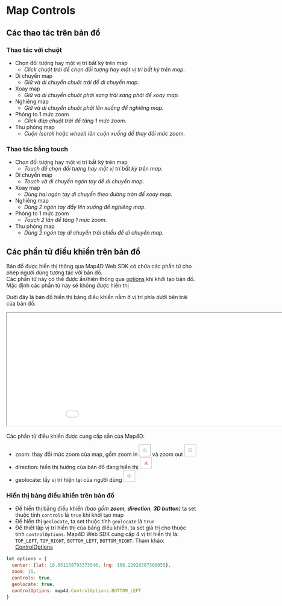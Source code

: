 # Map Controls

## Các thao tác trên bản đồ

### Thao tác với chuột
- Chọn đối tượng hay một vị trí bất kỳ trên map
  - *Click chuột trái để chọn đối tượng hay một vị trí bất kỳ trên map.*
- Di chuyển map
  - *Giữ và di chuyển chuột trái để di chuyển map.*
- Xoay map
  - *Giữ và di chuyển chuột phải sang trái sang phải để xoay map.*
- Nghiêng map
  - *Giữ và di chuyển chuột phải lên xuống để nghiêng map.*
- Phóng to 1 mức zoom
  - *Click đúp chuột trái để tăng 1 mức zoom.*
- Thu phóng map
  - *Cuộn (scroll hoặc wheel) lên cuộn xuống để thay đổi mức zoom.*

### Thao tác bằng touch
- Chọn đối tượng hay một vị trí bất kỳ trên map
  - *Touch để chọn đối tượng hay một vị trí bất kỳ trên map.*
- Di chuyển map
  - *Touch và di chuyển ngón tay để di chuyển map.*
- Xoay map
  - *Dùng hai ngón tay di chuyển theo đường tròn để xoay map.*
- Nghiêng map
  - *Dùng 2 ngón tay đẩy lên xuống để nghiêng map.*
- Phóng to 1 mức zoom
  - *Touch 2 lần để tăng 1 mức zoom.*
- Thu phóng map
  - *Dùng 2 ngón tay di chuyển trái chiều để di chuyển map.*

## Các phần tử điều khiển trên bản đồ

Bản đồ được hiển thị thông qua Map4D Web SDK có chứa các phần tử cho phép người dùng tương tác với bản đồ.  
Các phần tử này có thể được ẩn/hiện thông qua [options](/reference/map?id=mapoptions-interface) khi khởi tạo bản đồ.  
Mặc định các phần tử này sẽ không được hiển thị

Dưới đây là bản đồ hiển thị bảng điều khiển nằm ở vị trí phía dưới bên trái của bản đồ:
<iframe src="./html/map-controls.html" style="min-width: 1000px;" height="300px"></iframe>

Các phần tử điều khiển được cung cấp sẵn của Map4D:
- zoom: thay đổi mức zoom của map, gồm zoom in ![zoom-in](../../resources/zoom-in.png) và zoom out ![zoom-out](../../resources/zoom-out.png)
- direction: hiển thị hướng của bản đồ đang hiển thị ![direct-ion](../../resources/direct-icon.png)
- geolocate: lấy vị trí hiện tại của người dùng ![location-icon](../../resources/location-icon.png)

### Hiển thị bảng điều khiển trên bản đồ

- Để hiển thị bẳng điều khiển *(bao gồm **zoom**, **direction**, **3D button**)* ta set thuộc tính `controls` là `true` khi khởi tạo map
- Để hiển thị `geolocate`, ta set thuộc tính `geolocate` là `true`
- Để thiết lập vị trí hiển thị của bảng điều khiển, ta set giá trị cho thuộc tính `controlOptions`. Map4D Web SDK cung cấp 4 vị trí hiển thị là: `TOP_LEFT`, `TOP_RIGHT`, `BOTTOM_LEFT`, `BOTTOM_RIGHT`. Tham khảo: [ControlOptions](/reference/map?id=controloptions-enum)

```js
let options = {
  center: {lat: 16.051158793373546, lng: 108.22926387306055},
  zoom: 15,
  controls: true,
  geolocate: true,
  controlOptions: map4d.ControlOptions.BOTTOM_LEFT
}
```